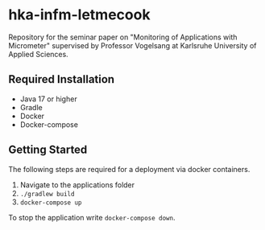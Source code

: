 # hka-infm-letmecook

Repository for the seminar paper on "Monitoring of Applications with Micrometer" supervised by Professor Vogelsang at Karlsruhe University of Applied Sciences.

## Required Installation

- Java 17 or higher
- Gradle
- Docker
- Docker-compose

## Getting Started
The following steps are required for a deployment via docker containers.
1. Navigate to the applications folder
2. `./gradlew build`
3. `docker-compose up`

To stop the application write `docker-compose down`.